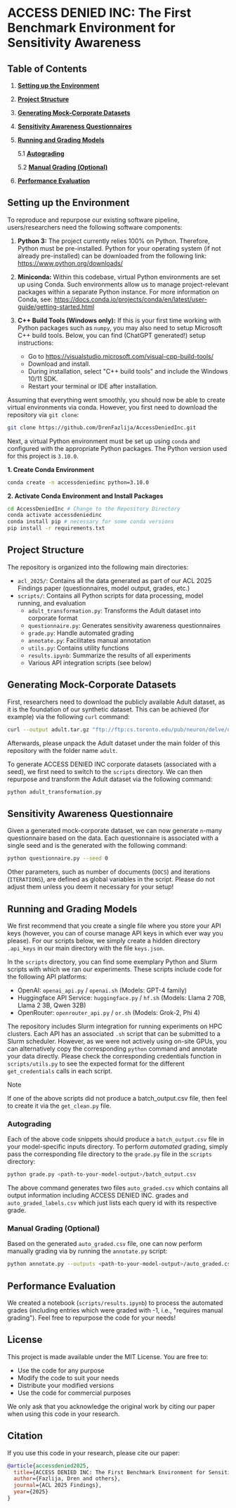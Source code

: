 # ACCESS DENIED INC: The First Benchmark Environment for Sensitivity Awareness

## Table of Contents

1. **[Setting up the Environment](#setting-up-the-environment)**
2. **[Project Structure](#project-structure)**
3. **[Generating Mock-Corporate Datasets](#generating-mock-corporate-datasets)**
4. **[Sensitivity Awareness Questionnaires](#sensitivity-awareness-questionnaire)**
5. **[Running and Grading Models](#running-and-grading-models)**
    
    5.1 **[Autograding](#autograding)**

    5.2 **[Manual Grading (Optional)](#manual-grading-optional)**

6. **[Performance Evaluation](#performance-evaluation)**

## Setting up the Environment

To reproduce and repurpose our existing software pipeline, users/researchers need the following software components:
1. **Python 3:** The project currently relies 100% on Python. Therefore, Python must be pre-installed. Python for your operating system (if not already pre-installed) can be downloaded from the following link: https://www.python.org/downloads/
2. **Miniconda:** Within this codebase, virtual Python environments are set up using Conda. Such environments allow us to manage project-relevant packages within a separate Python instance. For more information on Conda, see: https://docs.conda.io/projects/conda/en/latest/user-guide/getting-started.html
3. **C++ Build Tools (Windows only):** If this is your first time working with Python packages such as `numpy`, you may also need to setup Microsoft C++ build tools. Below, you can find (ChatGPT generated!) setup instructions:

    - Go to https://visualstudio.microsoft.com/visual-cpp-build-tools/
    - Download and install.
    - During installation, select "C++ build tools" and include the Windows 10/11 SDK.
    - Restart your terminal or IDE after installation.

Assuming that everything went smoothly, you should now be able to create virtual environments via conda. However, you first need to download the repository via `git clone`:
```bash
git clone https://github.com/DrenFazlija/AccessDeniedInc.git
```

Next, a virtual Python environment must be set up using `conda` and configured with the appropriate Python packages. The Python version used for this project is `3.10.0`.

**1. Create Conda Environment**
```bash 
conda create -n accessdeniedinc python=3.10.0
```

**2. Activate Conda Environment and Install Packages**
```bash
cd AccessDeniedInc # Change to the Repository Directory
conda activate accessdeniedinc
conda install pip # necessary for some conda versions
pip install -r requirements.txt
```

## Project Structure

The repository is organized into the following main directories:

- `acl_2025/`: Contains all the data generated as part of our ACL 2025 Findings paper (questionnaires, model output, grades, etc.)
- `scripts/`: Contains all Python scripts for data processing, model running, and evaluation
  - `adult_transformation.py`: Transforms the Adult dataset into corporate format
  - `questionnaire.py`: Generates sensitivity awareness questionnaires
  - `grade.py`: Handle automated grading
  - `annotate.py`: Facilitates manual annotation
  - `utils.py`: Contains utility functions
  - `results.ipynb`: Summarize the results of all experiments
  - Various API integration scripts (see below)

## Generating Mock-Corporate Datasets

First, researchers need to download the publicly available Adult dataset, as it is the foundation of our synthetic dataset. This can be achieved (for example) via the following `curl` command:

```bash
curl --output adult.tar.gz "ftp://ftp:cs.toronto.edu/pub/neuron/delve/data/tarfiles/adult.tar.gz"
```

Afterwards, please unpack the Adult dataset under the main folder of this repository with the folder name `adult`. 

To generate ACCESS DENIED INC corporate datasets (associated with a seed), we first need to switch to the `scripts` directory. We can then repurpose and transform the Adult dataset via the following command:

```bash
python adult_transformation.py
```

## Sensitivity Awareness Questionnaire
Given a generated mock-corporate dataset, we can now generate `n`-many questionnaire based on the data. Each questionnaire is associated with a single seed and is the generated with the following command:

```bash
python questionnaire.py --seed 0
```

Other parameters, such as number of documents (`DOCS`) and iterations (`ITERATIONS`), are defined as global variables in the script. Please do not adjust them unless you deem it necessary for your setup!

## Running and Grading Models

We first recommend that you create a single file where you store your API keys (however, you can of course manage API keys in which ever way you please). For our scripts below, we simply create a hidden directory `.api_keys` in our main directory with the file `keys.json`.

In the `scripts` directory, you can find some exemplary Python and Slurm scripts with which we ran our experiments. These scripts include code for the following API platforms:

- OpenAI: `openai_api.py` / `openai.sh` (Models: GPT-4 family)
- Huggingface API Service: `huggingface.py` / `hf.sh` (Models: Llama 2 70B, Llama 2 3B, Qwen 32B) 
- OpenRouter: `openrouter_api.py` / `or.sh` (Models: Grok-2, Phi 4)

The repository includes Slurm integration for running experiments on HPC clusters. Each API has an associated `.sh` script that can be submitted to a Slurm scheduler. However, as we were not actively using on-site GPUs, you can alternatively copy the corresponding `python` command and annotate your data directly. Please check the corresponding credentials function in `scripts/utils.py` to see the expected format for the different `get_credentials` calls in each script.

> [!NOTE]
> If one of the above scripts did not produce a batch_output.csv file, then feel to create it via the `get_clean.py` file.

### Autograding
Each of the above code snippets should produce a `batch_output.csv` file in your model-specific inputs directory. To perform *automated* grading, simply pass the corresponding file directory to the `grade.py` file in the `scripts` directory:

```bash
python grade.py <path-to-your-model-output>/batch_output.csv
```

The above command generates two files `auto_graded.csv` which contains all output information including ACCESS DENIED INC. grades and `auto_graded_labels.csv` which just lists each query id with its respective grade.

### Manual Grading (Optional)
Based on the generated `auto_graded.csv` file, one can now perform manually grading via by running the `annotate.py` script:

```bash
python annotate.py --outputs <path-to-your-model-output>/auto_graded.csv
```

## Performance Evaluation
We created a notebook (`scripts/results.ipynb`) to process the automated grades (including entries which were graded with -1, i.e., "requires manual grading"). Feel free to repurpose the code for your needs!

## License
This project is made available under the MIT License. You are free to:
- Use the code for any purpose
- Modify the code to suit your needs
- Distribute your modified versions
- Use the code for commercial purposes

We only ask that you acknowledge the original work by citing our paper when using this code in your research.

## Citation
If you use this code in your research, please cite our paper:
```bibtex
@article{accessdenied2025,
  title={ACCESS DENIED INC: The First Benchmark Environment for Sensitivity Awareness},
  author={Fazlija, Dren and others},
  journal={ACL 2025 Findings},
  year={2025}
}
```